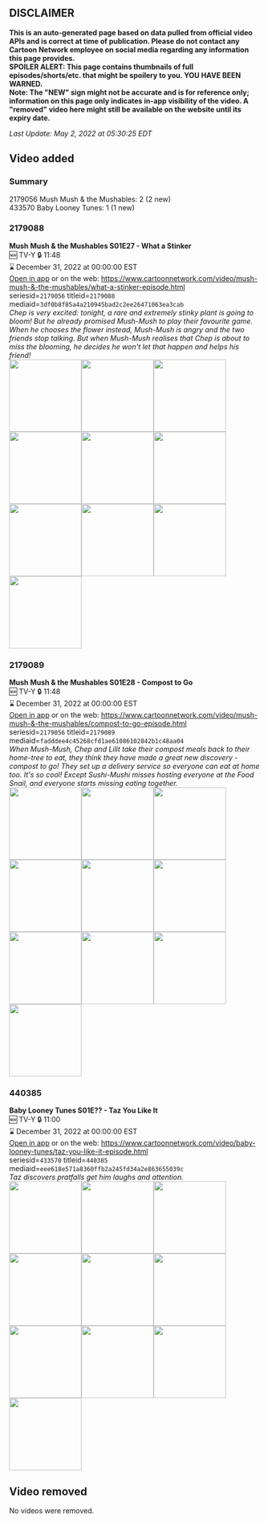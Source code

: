 ## DISCLAIMER
**This is an auto-generated page based on data pulled from official video APIs and is correct at time of publication. Please do not contact any Cartoon Network employee on social media regarding any information this page provides.**  
**SPOILER ALERT: This page contains thumbnails of full episodes/shorts/etc. that might be spoilery to you. YOU HAVE BEEN WARNED.**  
**Note: The "NEW" sign might not be accurate and is for reference only; information on this page only indicates in-app visibility of the video. A "removed" video here might still be available on the website until its expiry date.**  

_Last Update: May 2, 2022 at 05:30:25 EDT_
## Video added
### Summary
2179056 Mush Mush & the Mushables: 2 (2 new)  
433570 Baby Looney Tunes: 1 (1 new)  
### 2179088
**Mush Mush & the Mushables S01E27 - What a Stinker**  
🆕 TV-Y 🔒 11:48  
⌛ December 31, 2022 at 00:00:00 EST  
[Open in app](https://cnvideo.sercomkc.org/redirector.html?type=cnapp&seriesid=1000000000093702&titleid=2179088&mediaid=3df0b8f85a4a210945bad2c2ee26471063ea3cab) or on the web: https://www.cartoonnetwork.com/video/mush-mush-&-the-mushables/what-a-stinker-episode.html  
seriesid=`2179056` titleid=`2179088` mediaid=`3df0b8f85a4a210945bad2c2ee26471063ea3cab`  
_Chep is very excited: tonight, a rare and extremely stinky plant is going to bloom! But he already promised Mush-Mush to play their favourite game. When he chooses the flower instead, Mush-Mush is angry and the two friends stop talking. But when Mush-Mush realises that Chep is about to miss the blooming, he decides he won't let that happen and helps his friend!_  
<a href="https://s3.amazonaws.com/cartoonorchestrator/2179088_001_1280x720.jpg"><img src="https://s3.amazonaws.com/cartoonorchestrator/2179088_001_640x360.jpg" height="144px" /></a><a href="https://s3.amazonaws.com/cartoonorchestrator/2179088_002_1280x720.jpg"><img src="https://s3.amazonaws.com/cartoonorchestrator/2179088_002_640x360.jpg" height="144px" /></a><a href="https://s3.amazonaws.com/cartoonorchestrator/2179088_003_1280x720.jpg"><img src="https://s3.amazonaws.com/cartoonorchestrator/2179088_003_640x360.jpg" height="144px" /></a><a href="https://s3.amazonaws.com/cartoonorchestrator/2179088_004_1280x720.jpg"><img src="https://s3.amazonaws.com/cartoonorchestrator/2179088_004_640x360.jpg" height="144px" /></a><a href="https://s3.amazonaws.com/cartoonorchestrator/2179088_005_1280x720.jpg"><img src="https://s3.amazonaws.com/cartoonorchestrator/2179088_005_640x360.jpg" height="144px" /></a><a href="https://s3.amazonaws.com/cartoonorchestrator/2179088_006_1280x720.jpg"><img src="https://s3.amazonaws.com/cartoonorchestrator/2179088_006_640x360.jpg" height="144px" /></a><a href="https://s3.amazonaws.com/cartoonorchestrator/2179088_007_1280x720.jpg"><img src="https://s3.amazonaws.com/cartoonorchestrator/2179088_007_640x360.jpg" height="144px" /></a><a href="https://s3.amazonaws.com/cartoonorchestrator/2179088_008_1280x720.jpg"><img src="https://s3.amazonaws.com/cartoonorchestrator/2179088_008_640x360.jpg" height="144px" /></a><a href="https://s3.amazonaws.com/cartoonorchestrator/2179088_009_1280x720.jpg"><img src="https://s3.amazonaws.com/cartoonorchestrator/2179088_009_640x360.jpg" height="144px" /></a><a href="https://s3.amazonaws.com/cartoonorchestrator/2179088_010_1280x720.jpg"><img src="https://s3.amazonaws.com/cartoonorchestrator/2179088_010_640x360.jpg" height="144px" /></a>
### 2179089
**Mush Mush & the Mushables S01E28 - Compost to Go**  
🆕 TV-Y 🔒 11:48  
⌛ December 31, 2022 at 00:00:00 EST  
[Open in app](https://cnvideo.sercomkc.org/redirector.html?type=cnapp&seriesid=1000000000093702&titleid=2179089&mediaid=fadddee4c45268cfd1ae61086102842b1c48aa04) or on the web: https://www.cartoonnetwork.com/video/mush-mush-&-the-mushables/compost-to-go-episode.html  
seriesid=`2179056` titleid=`2179089` mediaid=`fadddee4c45268cfd1ae61086102842b1c48aa04`  
_When Mush-Mush, Chep and Lilit take their compost meals back to their home-tree to eat, they think they have made a great new discovery - compost to go! They set up a delivery service so everyone can eat at home too. It's so cool! Except Sushi-Mushi misses hosting everyone at the Food Snail, and everyone starts missing eating together._  
<a href="https://s3.amazonaws.com/cartoonorchestrator/2179089_001_1280x720.jpg"><img src="https://s3.amazonaws.com/cartoonorchestrator/2179089_001_640x360.jpg" height="144px" /></a><a href="https://s3.amazonaws.com/cartoonorchestrator/2179089_002_1280x720.jpg"><img src="https://s3.amazonaws.com/cartoonorchestrator/2179089_002_640x360.jpg" height="144px" /></a><a href="https://s3.amazonaws.com/cartoonorchestrator/2179089_003_1280x720.jpg"><img src="https://s3.amazonaws.com/cartoonorchestrator/2179089_003_640x360.jpg" height="144px" /></a><a href="https://s3.amazonaws.com/cartoonorchestrator/2179089_004_1280x720.jpg"><img src="https://s3.amazonaws.com/cartoonorchestrator/2179089_004_640x360.jpg" height="144px" /></a><a href="https://s3.amazonaws.com/cartoonorchestrator/2179089_005_1280x720.jpg"><img src="https://s3.amazonaws.com/cartoonorchestrator/2179089_005_640x360.jpg" height="144px" /></a><a href="https://s3.amazonaws.com/cartoonorchestrator/2179089_006_1280x720.jpg"><img src="https://s3.amazonaws.com/cartoonorchestrator/2179089_006_640x360.jpg" height="144px" /></a><a href="https://s3.amazonaws.com/cartoonorchestrator/2179089_007_1280x720.jpg"><img src="https://s3.amazonaws.com/cartoonorchestrator/2179089_007_640x360.jpg" height="144px" /></a><a href="https://s3.amazonaws.com/cartoonorchestrator/2179089_008_1280x720.jpg"><img src="https://s3.amazonaws.com/cartoonorchestrator/2179089_008_640x360.jpg" height="144px" /></a><a href="https://s3.amazonaws.com/cartoonorchestrator/2179089_009_1280x720.jpg"><img src="https://s3.amazonaws.com/cartoonorchestrator/2179089_009_640x360.jpg" height="144px" /></a><a href="https://s3.amazonaws.com/cartoonorchestrator/2179089_010_1280x720.jpg"><img src="https://s3.amazonaws.com/cartoonorchestrator/2179089_010_640x360.jpg" height="144px" /></a>
### 440385
**Baby Looney Tunes S01E?? - Taz You Like It**  
🆕 TV-Y 🔒 11:00  
⌛ December 31, 2022 at 00:00:00 EST  
[Open in app](https://cnvideo.sercomkc.org/redirector.html?type=cnapp&seriesid=1000000000093702&titleid=440385&mediaid=eee618e571a8360ffb2a245fd34a2e863655039c) or on the web: https://www.cartoonnetwork.com/video/baby-looney-tunes/taz-you-like-it-episode.html  
seriesid=`433570` titleid=`440385` mediaid=`eee618e571a8360ffb2a245fd34a2e863655039c`  
_Taz discovers pratfalls get him laughs and attention._  
<a href="https://s3.amazonaws.com/cartoonorchestrator/440385_001_1280x720.jpg"><img src="https://s3.amazonaws.com/cartoonorchestrator/440385_001_640x360.jpg" height="144px" /></a><a href="https://s3.amazonaws.com/cartoonorchestrator/440385_002_1280x720.jpg"><img src="https://s3.amazonaws.com/cartoonorchestrator/440385_002_640x360.jpg" height="144px" /></a><a href="https://s3.amazonaws.com/cartoonorchestrator/440385_003_1280x720.jpg"><img src="https://s3.amazonaws.com/cartoonorchestrator/440385_003_640x360.jpg" height="144px" /></a><a href="https://s3.amazonaws.com/cartoonorchestrator/440385_004_1280x720.jpg"><img src="https://s3.amazonaws.com/cartoonorchestrator/440385_004_640x360.jpg" height="144px" /></a><a href="https://s3.amazonaws.com/cartoonorchestrator/440385_005_1280x720.jpg"><img src="https://s3.amazonaws.com/cartoonorchestrator/440385_005_640x360.jpg" height="144px" /></a><a href="https://s3.amazonaws.com/cartoonorchestrator/440385_006_1280x720.jpg"><img src="https://s3.amazonaws.com/cartoonorchestrator/440385_006_640x360.jpg" height="144px" /></a><a href="https://s3.amazonaws.com/cartoonorchestrator/440385_007_1280x720.jpg"><img src="https://s3.amazonaws.com/cartoonorchestrator/440385_007_640x360.jpg" height="144px" /></a><a href="https://s3.amazonaws.com/cartoonorchestrator/440385_008_1280x720.jpg"><img src="https://s3.amazonaws.com/cartoonorchestrator/440385_008_640x360.jpg" height="144px" /></a><a href="https://s3.amazonaws.com/cartoonorchestrator/440385_009_1280x720.jpg"><img src="https://s3.amazonaws.com/cartoonorchestrator/440385_009_640x360.jpg" height="144px" /></a><a href="https://s3.amazonaws.com/cartoonorchestrator/440385_010_1280x720.jpg"><img src="https://s3.amazonaws.com/cartoonorchestrator/440385_010_640x360.jpg" height="144px" /></a>
## Video removed
No videos were removed.  
